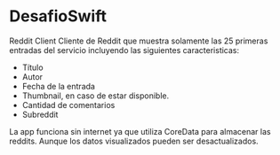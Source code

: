 # DesafioSwift
Reddit Client
Cliente de Reddit que muestra solamente las 25 primeras entradas del servicio incluyendo las siguientes caracteristicas:

* Título
* Autor
* Fecha de la entrada
* Thumbnail, en caso de estar disponible.
* Cantidad de comentarios
* Subreddit

La app funciona sin internet ya que utiliza CoreData para almacenar las reddits. Aunque los datos visualizados pueden ser desactualizados.
